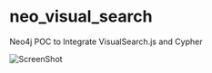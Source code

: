 neo_visual_search
=================

Neo4j POC to Integrate VisualSearch.js and Cypher


![ScreenShot](https://raw.github.com/maxdemarzi/neo_visual_search/master/screenshot.png)